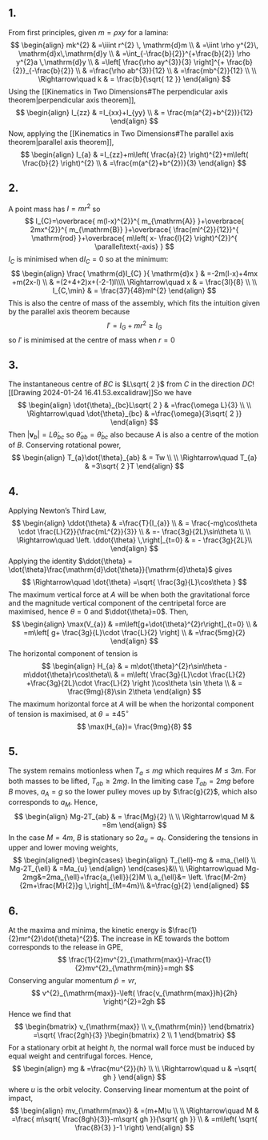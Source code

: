 ## 1.
From first principles, given $m=\rho xy$ for a lamina:
$$
\begin{align}
mk^{2} & =\iiint r^{2} \, \mathrm{d}m  \\
 & =\iint  \rho y^{2}\, \mathrm{d}x\,\mathrm{d}y \\
 & =\int_{-\frac{b}{2}}^{+\frac{b}{2}} \rho y^{2}a  \,\mathrm{d}y \\
 & =\left[ \frac{\rho ay^{3}}{3} \right]^{+ \frac{b}{2}}_{-\frac{b}{2}} \\
 & =\frac{\rho ab^{3}}{12} \\
 & =\frac{mb^{2}}{12}  \\
 \\
\Rightarrow\quad k & = \frac{b}{\sqrt{ 12 }}
\end{align}
$$
Using the [[Kinematics in Two Dimensions#The perpendicular axis theorem|perpendicular axis theorem]],
$$
\begin{align}
I_{zz} & =I_{xx}+I_{yy} \\
 & = \frac{m(a^{2}+b^{2})}{12}
\end{align}
$$
Now, applying the [[Kinematics in Two Dimensions#The parallel axis theorem|parallel axis theorem]],
$$
\begin{align}
I_{a} & =I_{zz}+m\left( \frac{a}{2} \right)^{2}+m\left( \frac{b}{2} \right)^{2} \\
 & =\frac{m(a^{2}+b^{2})}{3}
\end{align}
$$
## 2.
A point mass has $I=mr^{2}$ so 
$$
I_{C}=\overbrace{ m(l-x)^{2}}^{ m_{\mathrm{A}} }+\overbrace{ 2mx^{2}}^{ m_{\mathrm{B}} }+\overbrace{ \frac{ml^{2}}{12}}^{ \mathrm{rod} }+\overbrace{ m\left( x- \frac{l}{2} \right)^{2}}^{ \parallel\text{-axis} }
$$
$I_{C}$ is minimised when $\mathrm{d}I_{C}=0$ so at the minimum:
$$
\begin{align}
\frac{ \mathrm{d}I_{C} }{ \mathrm{d}x }  & =-2m(l-x)+4mx +m(2x-l) \\
 & =(2+4+2)x+(-2-1)l\\\\
\Rightarrow\quad x & = \frac{3l}{8} \\
 \\
	I_{C,\min} & = \frac{37}{48}ml^{2}
\end{align}
$$
This is also the centre of mass of the assembly, which fits the intuition given by the parallel axis theorem because $$
I'=I_{G}+mr^{2}\geq I_{G}
$$so $I'$ is minimised at the centre of mass when $r=0$
## 3.
The instantaneous centre of $BC$ is $L\sqrt{ 2 }$ from $C$ in the direction $DC$![[Drawing 2024-01-24 16.41.53.excalidraw]]So we have
$$
\begin{align}
\dot{\theta}_{bc}L\sqrt{ 2 } & =\frac{\omega L}{3} \\
 \\
\Rightarrow\quad \dot{\theta}_{bc} & =\frac{\omega}{3\sqrt{ 2 }}
\end{align}
$$
Then $|\mathbf{v}_{b}|=L\dot{\theta}_{bc}$ so $\dot{\theta}_{ab}=\dot{\theta}_{bc}$ also because $A$ is also a centre of the motion of $B$. Conserving rotational power,
$$
\begin{align}
T_{a}\dot{\theta}_{ab} & = Tw \\
 \\
\Rightarrow\quad T_{a} & =3\sqrt{ 2 }T
\end{align}
$$
## 4.
Applying Newton’s Third Law,
$$
\begin{align}
\ddot{\theta} & =\frac{T}{I_{a}} \\
 & = \frac{-mg\cos\theta \cdot \frac{L}{2}}{\frac{mL^{2}}{3}} \\
 & =- \frac{3g}{2L}\sin\theta \\ \\
	\Rightarrow\quad \left. \ddot{\theta} \,\right|_{t=0} & = - \frac{3g}{2L}\\
\end{align}
$$
Applying the identity $\ddot{\theta} = \dot{\theta}\frac{\mathrm{d}\dot{\theta}}{\mathrm{d}\theta}$ gives
$$
\Rightarrow\quad \dot{\theta} =\sqrt{ \frac{3g}{L}\cos\theta }
$$
The maximum vertical force at $A$ will be when both the gravitational force and the magnitude vertical component of the centripetal force are maximised, hence $\theta=0$ and $\ddot{\theta}=0$. Then,
$$
\begin{align}
\max(V_{a}) & =m\left[g+\dot{\theta}^{2}r\right]_{t=0} \\
 & =m\left[ g+ \frac{3g}{L}\cdot \frac{L}{2} \right]  \\
 & =\frac{5mg}{2}
\end{align}
$$
The horizontal component of tension is
$$
\begin{align}
H_{a} & = m\dot{\theta}^{2}r\sin\theta -m\ddot{\theta}r\cos\theta\\
 & = m\left( \frac{3g}{L}\cdot \frac{L}{2} +\frac{3g}{2L}\cdot \frac{L}{2} \right )\cos\theta \sin \theta \\
 & = \frac{9mg}{8}\sin 2\theta
\end{align}
$$
The maximum horizontal force at $A$ will be when the horizontal component of tension is maximised, at $\theta=\pm 45^{\circ}$
 $$
\max(H_{a})= \frac{9mg}{8}
$$
## 5.
The system remains motionless when $T_{a}\leq mg$ which requires $M\leq 3m$. For both masses to be lifted, $T_{ab}\geq2mg$. In the limiting case $T_{ab}=2mg$ before $B$ moves, $a_A=g$ so the lower pulley moves up by $\frac{g}{2}$, which also corresponds to $a_{M}$. Hence,
$$
\begin{align}
Mg-2T_{ab}  & = \frac{Mg}{2} \\
 \\
\Rightarrow\quad M & =8m
\end{align}
$$
In the case $M=4m$, $B$ is stationary so $2a_{u}=a_{\ell}$. Considering the tensions in upper and lower moving weights,
$$
\begin{aligned}
\begin{cases}
\begin{align}
T_{\ell}-mg & =ma_{\ell} \\
Mg-2T_{\ell} & =Ma_{u}
\end{align}
\end{cases}&\\
\\
\Rightarrow\quad Mg-2mg&=2ma_{\ell}+\frac{a_{\ell}}{2}M
\\
a_{\ell}&= \left. \frac{M-2m}{2m+\frac{M}{2}}g \,\right|_{M=4m}\\
&=\frac{g}{2}
\end{aligned}
$$
## 6.
At the maxima and minima, the kinetic energy is $\frac{1}{2}mr^{2}\dot{\theta}^{2}$. The increase in KE towards the bottom corresponds to the release in GPE,
$$
\frac{1}{2}mv^{2}_{\mathrm{max}}-\frac{1}{2}mv^{2}_{\mathrm{min}}=mgh
$$
Conserving angular momentum $\hat{p}=vr$,
$$
v^{2}_{\mathrm{max}}-\left( \frac{v_{\mathrm{max}}h}{2h} \right)^{2}=2gh
$$
Hence we find that
$$
\begin{bmatrix}
v_{\mathrm{max}} \\
v_{\mathrm{min}}
\end{bmatrix}
=\sqrt{ \frac{2gh}{3} }\begin{bmatrix}
2 \\
1
\end{bmatrix}
$$
For a stationary orbit at height $h$, the normal wall force must be induced by equal weight and centrifugal forces. Hence,
$$
\begin{align}
mg & =\frac{mu^{2}}{h} \\
 \\
\Rightarrow\quad u & =\sqrt{ gh }
\end{align}
$$
where $u$ is the orbit velocity. Conserving linear momentum at the point of impact,
$$
\begin{align}
mv_{\mathrm{max}} & =(m+M)u \\
 \\
\Rightarrow\quad M & =\frac{ m\sqrt{ \frac{8gh}{3}}-m\sqrt{ gh }}{\sqrt{ gh }} \\
 & =m\left( \sqrt{ \frac{8}{3} }-1 \right)
\end{align}
$$
